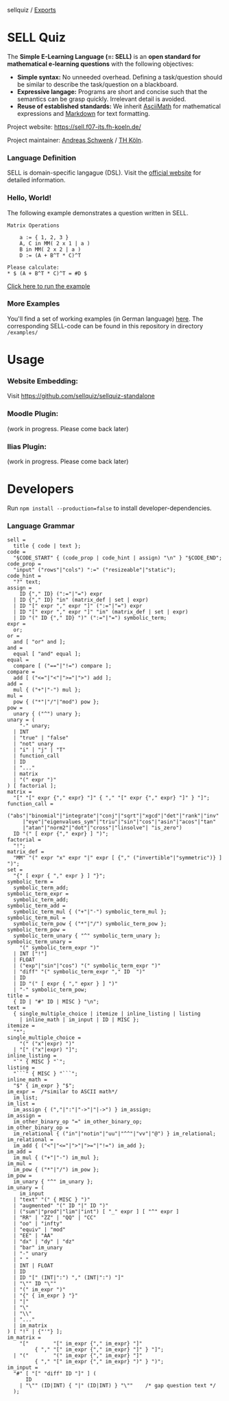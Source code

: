 sellquiz / [Exports](modules.md)

# SELL Quiz

The **Simple E-Learning Language (=: SELL)** is an **open standard for mathematical e-learning questions** with the following objectives:
* **Simple syntax:** No unneeded overhead. Defining a task/question should be similar to describe the task/question on a blackboard.
* **Expressive langage:** Programs are short and concise such that the semantics can be grasp quickly. Irrelevant detail is avoided.
* **Reuse of established standards:** We inherit [AsciiMath](http://asciimath.org) for mathematical expressions and [Markdown]() for text formatting.

Project website: https://sell.f07-its.fh-koeln.de/

Project maintainer: [Andreas Schwenk](https://www.th-koeln.de/personen/andreas.schwenk/) / [TH Köln](https://www.th-koeln.de). 

### Language Definition

SELL is domain-specific langague (DSL). Visit the [official website](https://sell.f07-its.fh-koeln.de/web/) for detailed information.

### Hello, World!

The following example demonstrates a question written in SELL.

```
Matrix Operations

	a := { 1, 2, 3 }
	A, C in MM( 2 x 1 | a )
	B in MM( 2 x 2 | a )
	D := (A + B^T * C)^T

Please calculate:
* $ (A + B^T * C)^T = #D $
```

[Click here to run the example](https://sell.f07-its.fh-koeln.de/2021-01-05/dist/index-offline.html)

### More Examples

You'll find a set of working examples (in German language) [here](https://sell.f07-its.fh-koeln.de/web/examples.php).
The corresponding SELL-code can be found in this repository in directory `/examples/`

# Usage

### Website Embedding:

Visit  https://github.com/sellquiz/sellquiz-standalone

### Moodle Plugin:

(work in progress. Please come back later)

### Ilias Plugin:

(work in progress. Please come back later)

# Developers

Run `npm install --production=false` to install developer-dependencies.

### Language Grammar

```
sell =
  title { code | text };
code =
  "§CODE_START" { (code_prop | code_hint | assign) "\n" } "§CODE_END";
code_prop =
  "input" ("rows"|"cols") ":=" ("resizeable"|"static");
code_hint =
  "?" text;
assign =
    ID {"," ID} (":="|"=") expr
  | ID {"," ID} "in" (matrix_def | set | expr)
  | ID "[" expr "," expr "]" (":="|"=") expr
  | ID "[" expr "," expr "]" "in" (matrix_def | set | expr)
  | ID "(" ID {"," ID} ")" (":="|"=") symbolic_term;
expr =
  or;
or =
  and [ "or" and ];
and =
  equal [ "and" equal ];
equal =
  compare [ ("=="|"!=") compare ];
compare =
  add [ ("<="|"<"|">="|">") add ];
add =
  mul { ("+"|"-") mul };
mul =
  pow { ("*"|"/"|"mod") pow };
pow =
  unary { ("^") unary };
unary = (
    "-" unary;
  | INT
  | "true" | "false"
  | "not" unary
  | "i" | "j" | "T"
  | function_call
  | ID
  | "..."
  | matrix
  | "(" expr ")"
) [ factorial ];
matrix =
  "[" "[" expr {"," expr} "]" { "," "[" expr {"," expr} "]" } "]";
function_call =
  ("abs"|"binomial"|"integrate"|"conj"|"sqrt"|"xgcd"|"det"|"rank"|"inv"
     |"eye"|"eigenvalues_sym"|"triu"|"sin"|"cos"|"asin"|"acos"|"tan"
     |"atan"|"norm2"|"dot"|"cross"|"linsolve"| "is_zero")
  ID "(" [ expr {"," expr} ] ")";
factorial =
  "!";
matrix_def =
  "MM" "(" expr "x" expr "|" expr [ {"," ("invertible"|"symmetric")} ] ")";
set =
  "{" [ expr { "," expr } ] "}";
symbolic_term =
  symbolic_term_add;
symbolic_term_expr =
  symbolic_term_add;
symbolic_term_add =
  symbolic_term_mul { ("+"|"-") symbolic_term_mul };
symbolic_term_mul =
  symbolic_term_pow { ("*"|"/") symbolic_term_pow };
symbolic_term_pow =
  symbolic_term_unary { "^" symbolic_term_unary };
symbolic_term_unary =
    "(" symbolic_term_expr ")"
  | INT ["!"]
  | FLOAT
  | ("exp"|"sin"|"cos") "(" symbolic_term_expr ")"
  | "diff" "(" symbolic_term_expr "," ID  ")"
  | ID
  | ID "(" [ expr { "," epxr } ] ")"
  | "-" symbolic_term_pow;
title =
  { ID | "#" ID | MISC } "\n";
text =
  { single_multiple_choice | itemize | inline_listing | listing
    | inline_math | im_input | ID | MISC };
itemize =
  "*";
single_multiple_choice =
    "(" ("x"|expr) ")"
  | "[" ("x"|expr) "]";
inline_listing =
  "`" { MISC } "`";
listing =
  "```" { MISC } "```";
inline_math =
  "$" { im_expr } "$";
im_expr =  /*similar to ASCII math*/
  im_list;
im_list =
  im_assign { (","|":"|"->"|"|->") } im_assign;
im_assign =
  im_other_binary_op "=" im_other_binary_op;
im_other_binary_op =
  im_relational { ("in"|"notin"|"uu"|"^^"|"vv"|"@") } im_relational;
im_relational =
  im_add { ("<"|"<="|">"|">="|"!=") im_add };
im_add =
  im_mul { ("+"|"-") im_mul };
im_mul =
  im_pow { ("*"|"/") im_pow };
im_pow =
  im_unary { "^" im_unary };
im_unary = (
    im_input
  | "text" "(" { MISC } ")"
  | "augmented" "(" ID "|" ID ")"
  | ("sum"|"prod"|"lim"|"int") [ "_" expr ] [ "^" expr ]
  | "RR" | "ZZ" | "QQ" | "CC"
  | "oo" | "infty"
  | "equiv" | "mod"
  | "EE" | "AA"
  | "dx" | "dy" | "dz"
  | "bar" im_unary
  | "-" unary
  | " "
  | INT | FLOAT
  | ID
  | ID "[" (INT|":") "," (INT|":") "]"
  | "\"" ID "\""
  | "(" im_expr ")"
  | "{" { im_expr } "}"
  | "|"
  | "\"
  | "\\"
  | "..."
  | im_matrix
) [ "!" | {"'"} ];
im_matrix =
    "["        "[" im_expr {"," im_expr} "]"
         { "," "[" im_expr {"," im_expr} "]" } "]";
  | "("        "(" im_expr {"," im_expr} "]"
         { "," "[" im_expr {"," im_expr} ")" } ")";
im_input =
  "#" [ "[" "diff" ID "]" ] (
      ID
    | "\"" (ID|INT) { "|" (ID|INT) } "\""    /* gap question text */
  );
```
